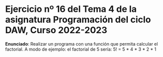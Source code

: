 # Ejercicio nº 16 del Tema 4 de la asignatura Programación del ciclo DAW, Curso 2022-2023
**Enunciado**: Realizar un programa con una función que permita calcular el factorial. A modo de ejemplo: el factorial de 5 sería: 5! = 5 * 4 * 3 * 2 * 1